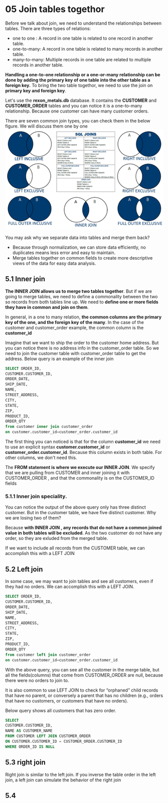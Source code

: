 # 05 Join tables togethor

Before we talk about join, we need to understand the relationships between tables. There are three types of relations:
- one to one : A record in one table is related to one record in another table.
- one-to-many: A record in one table is related to many records in another table.
- many-to-many: Multiple records in one table are related to multiple records in another table.

**Handling a one-to-one relationship or a one-or-many relationship can be done by adding the primary key of one table into the other table as a foreign key.** To bring the two table togethor, we need to use the join on **primary key and foreign key**.

Let's use the **rexon_metals.db** database. It contains the **CUSTOMER** and **CUSTOMER_ORDER** tables and you can notice it is a one-to-many relationship. Because one customer can have many customer orders.

There are seven common join types, you can check them in the below figure. We will discuss them one by one
![sql_join_type_chart](https://raw.githubusercontent.com/pengfei99/LearningSQL/main/Oreilly_getting_started_with_sql/img/sql_join_type_chart.png) 

You may ask why we separate data into tables and merge them back?

- Because through normalization, we can store data efficiently, no duplicates means less error and easy to maintain. 
- Merge tables together on common fields to create more descriptive views of the data for easy data analysis.

## 5.1 Inner join

**The INNER JOIN allows us to merge two tables together**. But if we are going to merge tables, we need to define a commonality between the two so records from both tables line up. We need to **define one or more fields they have in common and join on them**.

In general, in a one to many relation, **the common columns are the primary key of the one, and the foreign key of the many**. In the case of the customer and customer_order example, the common column is the **customer_id**  


Imagine that we want to ship the order to the customer home address. But you can notice there is no address info in the customer_order table. So we need to join the customer table with customer_order table to get the address. Below query is an example of the inner join 

```sql
SELECT ORDER_ID,
CUSTOMER.CUSTOMER_ID,
ORDER_DATE,
SHIP_DATE,
NAME,
STREET_ADDRESS,
CITY,
STATE,
ZIP,
PRODUCT_ID,
ORDER_QTY
from customer inner join customer_order 
on customer.customer_id=customer_order.customer_id
```

The first thing you can noticed is that for the column **customer_id** we need to use an explicit syntax **customer.customer_id** or **customer_order.customer_id**. Because this column exists in both table. For other columns, we don't need this.

The **FROM statement is where we execute our INNER JOIN**. We specify that we are pulling from CUSTOMER and inner joining it with CUSTOMER_ORDER , and that the commonality is on the CUSTOMER_ID fields 

### 5.1.1 Inner join speciality.

You can notice the output of the above query only has three distinct customer. But in the customer table, we have five distinct customer. Why we are losing two of them?

Because **with INNER JOIN , any records that do not have a common joined value in both tables will be excluded**. As the two customer do not have any order, so they are exluded from the merged table. 

If we want to include all records from the CUSTOMER table, we can accomplish this with a LEFT JOIN

## 5.2 Left join

In some case, we may want to join tables and see all customers, even if they had no orders. We can accomplish this with a LEFT JOIN.

```sql
SELECT ORDER_ID,
CUSTOMER.CUSTOMER_ID,
ORDER_DATE,
SHIP_DATE,
NAME,
STREET_ADDRESS,
CITY,
STATE,
ZIP,
PRODUCT_ID,
ORDER_QTY
from customer left join customer_order 
on customer.customer_id=customer_order.customer_id
```

With the above query, you can see all the customer in the merge table, but all the fields(columns) that come from CUSTOMER_ORDER are null, because there were no orders to join to.

It is also common to use LEFT JOIN to check for “orphaned” child records that have no parent, or conversely a parent that has no children (e.g., orders that have no customers, or customers that have no orders).

Below query shows all customers that has zero order.

```sql
SELECT
CUSTOMER.CUSTOMER_ID,
NAME AS CUSTOMER_NAME
FROM CUSTOMER LEFT JOIN CUSTOMER_ORDER
ON CUSTOMER.CUSTOMER_ID = CUSTOMER_ORDER.CUSTOMER_ID
WHERE ORDER_ID IS NULL
```

## 5.3 right join

Right join is similar to the left join. If you inverse the table order in the left join, a left join can simulate the behavior of the right join

## 5.4 